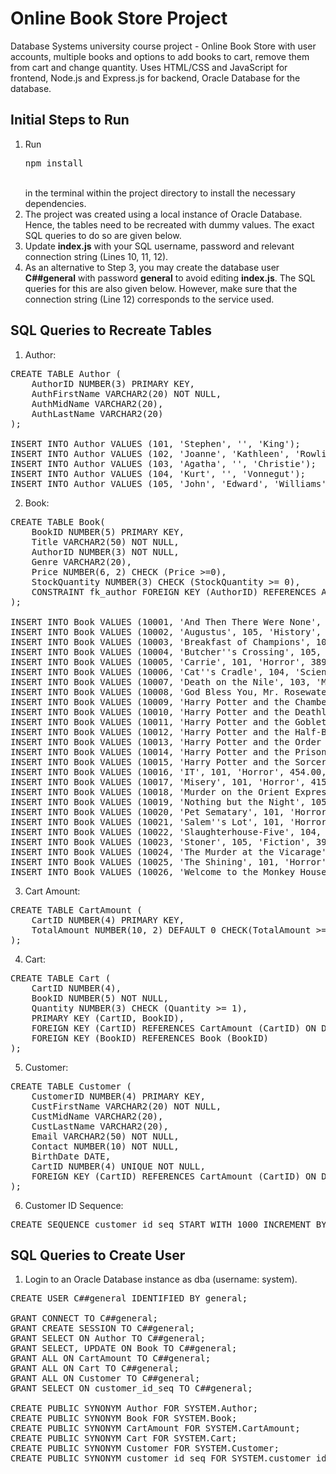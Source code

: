 # Online Book Store Project
Database Systems university course project - Online Book Store with user accounts, multiple books and options to add books to cart, remove them from cart and change quantity. Uses HTML/CSS and JavaScript for frontend, Node.js and Express.js for backend, Oracle Database for the database.

## Initial Steps to Run
1. Run<br><pre>npm install</pre><br>in the terminal within the project directory to install the necessary dependencies.<br>
2. The project was created using a local instance of Oracle Database. Hence, the tables need to be recreated with dummy values. The exact SQL queries to do so are given below.<br>
3. Update <strong>index.js</strong> with your SQL username, password and relevant connection string (Lines 10, 11, 12).<br>
4. As an alternative to Step 3, you may create the database user <strong>C##general</strong> with password <strong>general</strong> to avoid editing <strong>index.js</strong>. The SQL queries for this are also given below. However, make sure that the connection string (Line 12) corresponds to the service used.

## SQL Queries to Recreate Tables
1. Author:

<pre>CREATE TABLE Author (
    AuthorID NUMBER(3) PRIMARY KEY,
    AuthFirstName VARCHAR2(20) NOT NULL,
    AuthMidName VARCHAR2(20),
    AuthLastName VARCHAR2(20)
);

INSERT INTO Author VALUES (101, 'Stephen', '', 'King');
INSERT INTO Author VALUES (102, 'Joanne', 'Kathleen', 'Rowling');
INSERT INTO Author VALUES (103, 'Agatha', '', 'Christie');
INSERT INTO Author VALUES (104, 'Kurt', '', 'Vonnegut');
INSERT INTO Author VALUES (105, 'John', 'Edward', 'Williams');</pre>

2. Book:

<pre>CREATE TABLE Book(
    BookID NUMBER(5) PRIMARY KEY,
    Title VARCHAR2(50) NOT NULL,
    AuthorID NUMBER(3) NOT NULL,
    Genre VARCHAR2(20),
    Price NUMBER(6, 2) CHECK (Price >=0),
    StockQuantity NUMBER(3) CHECK (StockQuantity >= 0),
    CONSTRAINT fk_author FOREIGN KEY (AuthorID) REFERENCES Author (AuthorID)
);

INSERT INTO Book VALUES (10001, 'And Then There Were None', 103, 'Mystery', 245.00, 12);
INSERT INTO Book VALUES (10002, 'Augustus', 105, 'History', 369.33, 4);
INSERT INTO Book VALUES (10003, 'Breakfast of Champions', 104, 'Satire', 397.00, 9);
INSERT INTO Book VALUES (10004, 'Butcher''s Crossing', 105, 'Western', 399.00, 48);
INSERT INTO Book VALUES (10005, 'Carrie', 101, 'Horror', 389.00, 112);
INSERT INTO Book VALUES (10006, 'Cat''s Cradle', 104, 'Science Fiction', 265.00, 29);
INSERT INTO Book VALUES (10007, 'Death on the Nile', 103, 'Mystery', 277.00, 147);
INSERT INTO Book VALUES (10008, 'God Bless You, Mr. Rosewater', 104, 'Satire', 419.69, 2);
INSERT INTO Book VALUES (10009, 'Harry Potter and the Chamber of Secrets', 102, 'Fantasy', 388.00, 213);
INSERT INTO Book VALUES (10010, 'Harry Potter and the Deathly Hallows', 102, 'Fantasy', 425.00, 201);
INSERT INTO Book VALUES (10011, 'Harry Potter and the Goblet of Fire', 102, 'Fantasy', 524.00, 187);
INSERT INTO Book VALUES (10012, 'Harry Potter and the Half-Blood Prince', 102, 'Fantasy', 449.00, 314);
INSERT INTO Book VALUES (10013, 'Harry Potter and the Order of the Phoenix', 102, 'Fantasy', 578.00, 264);
INSERT INTO Book VALUES (10014, 'Harry Potter and the Prisoner of Azkaban', 102, 'Fantasy', 423.00, 82);
INSERT INTO Book VALUES (10015, 'Harry Potter and the Sorcerer''s Stone', 102, 'Fantasy', 499.00, 138);
INSERT INTO Book VALUES (10016, 'IT', 101, 'Horror', 454.00, 104);
INSERT INTO Book VALUES (10017, 'Misery', 101, 'Horror', 415.00, 20);
INSERT INTO Book VALUES (10018, 'Murder on the Orient Express', 103, 'Mystery', 268.00, 223);
INSERT INTO Book VALUES (10019, 'Nothing but the Night', 105, 'Coming of Age', 418.69, 4);
INSERT INTO Book VALUES (10020, 'Pet Sematary', 101, 'Horror', 454.00, 43);
INSERT INTO Book VALUES (10021, 'Salem''s Lot', 101, 'Horror', 635.00, 97);
INSERT INTO Book VALUES (10022, 'Slaughterhouse-Five', 104, 'Science Fiction', 479.00, 34);
INSERT INTO Book VALUES (10023, 'Stoner', 105, 'Fiction', 395.00, 102);
INSERT INTO Book VALUES (10024, 'The Murder at the Vicarage', 103, 'Mystery', 421.00, 36);
INSERT INTO Book VALUES (10025, 'The Shining', 101, 'Horror', 405.00, 66);
INSERT INTO Book VALUES (10026, 'Welcome to the Monkey House', 104, 'Science Fiction', 699.69, 1);</pre>

3. Cart Amount:

<pre>CREATE TABLE CartAmount (
    CartID NUMBER(4) PRIMARY KEY,
    TotalAmount NUMBER(10, 2) DEFAULT 0 CHECK(TotalAmount >= 0)
);</pre>

4. Cart:

<pre>CREATE TABLE Cart (
    CartID NUMBER(4),
    BookID NUMBER(5) NOT NULL,
    Quantity NUMBER(3) CHECK (Quantity >= 1),
    PRIMARY KEY (CartID, BookID),
    FOREIGN KEY (CartID) REFERENCES CartAmount (CartID) ON DELETE CASCADE,
    FOREIGN KEY (BookID) REFERENCES Book (BookID)
);</pre>

5. Customer:

<pre>CREATE TABLE Customer (
    CustomerID NUMBER(4) PRIMARY KEY,
    CustFirstName VARCHAR2(20) NOT NULL,
    CustMidName VARCHAR2(20),
    CustLastName VARCHAR2(20),
    Email VARCHAR2(50) NOT NULL,
    Contact NUMBER(10) NOT NULL,
    BirthDate DATE,
    CartID NUMBER(4) UNIQUE NOT NULL,
    FOREIGN KEY (CartID) REFERENCES CartAmount (CartID) ON DELETE CASCADE
);</pre>

6. Customer ID Sequence:

<pre>CREATE SEQUENCE customer_id_seq START WITH 1000 INCREMENT BY 1 MINVALUE 1000 MAXVALUE 9999;</pre>

## SQL Queries to Create User
1. Login to an Oracle Database instance as dba (username: system).

<pre>CREATE USER C##general IDENTIFIED BY general;

GRANT CONNECT TO C##general;
GRANT CREATE SESSION TO C##general;
GRANT SELECT ON Author TO C##general;
GRANT SELECT, UPDATE ON Book TO C##general;
GRANT ALL ON CartAmount TO C##general;
GRANT ALL ON Cart TO C##general;
GRANT ALL ON Customer TO C##general;
GRANT SELECT ON customer_id_seq TO C##general;

CREATE PUBLIC SYNONYM Author FOR SYSTEM.Author;
CREATE PUBLIC SYNONYM Book FOR SYSTEM.Book;
CREATE PUBLIC SYNONYM CartAmount FOR SYSTEM.CartAmount;
CREATE PUBLIC SYNONYM Cart FOR SYSTEM.Cart;
CREATE PUBLIC SYNONYM Customer FOR SYSTEM.Customer;
CREATE PUBLIC SYNONYM customer_id_seq FOR SYSTEM.customer_id_seq;</pre>
